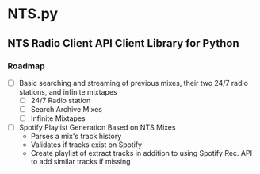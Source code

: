 # NTS.py

## NTS Radio Client API Client Library for Python

### Roadmap

- [ ] Basic searching and streaming of previous mixes, their two 24/7 radio stations, and infinite mixtapes
  - [ ] 24/7 Radio station
  - [ ] Search Archive Mixes
  - [ ] Infinite Mixtapes
- [ ] Spotify Playlist Generation Based on NTS Mixes
  - Parses a mix's track history
  - Validates if tracks exist on Spotify
  - Create playlist of extract tracks in addition to using Spotify Rec. API to add similar tracks if missing
